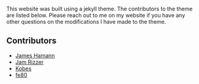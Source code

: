 This website was built using a jekyll theme. The contributors to the theme are listed below. Please reach out to me on my website if you have any other questions on the modifications I have made to the theme.


## Contributors

- [James Hamann](https://github.com/jameshamann)
- [Jam Rizzer](https://github.com/jamrizzi)
- [Kobes](https://github.com/Kobes)
- [fe80](https://github.com/fe80)
